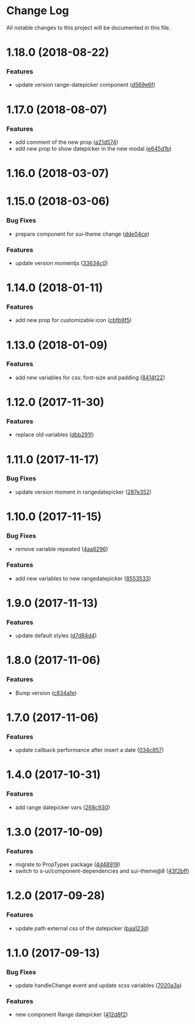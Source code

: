 # Change Log

All notable changes to this project will be documented in this file.

<a name="1.18.0"></a>
# 1.18.0 (2018-08-22)


### Features

* update version range-datepicker component ([d569e6f](https://github.com/SUI-Components/sui-components/commit/d569e6f))



<a name="1.17.0"></a>
# 1.17.0 (2018-08-07)


### Features

* add comment of the new prop ([a21d574](https://github.com/SUI-Components/sui-components/commit/a21d574))
* add new prop to show datepicker in the new modal ([e645d1b](https://github.com/SUI-Components/sui-components/commit/e645d1b))



<a name="1.16.0"></a>
# 1.16.0 (2018-03-07)



<a name="1.15.0"></a>
# 1.15.0 (2018-03-06)


### Bug Fixes

* prepare component for sui-theme change ([dde04ce](https://github.com/SUI-Components/sui-components/commit/dde04ce))


### Features

* update version momentjs ([33634c0](https://github.com/SUI-Components/sui-components/commit/33634c0))



<a name="1.14.0"></a>
# 1.14.0 (2018-01-11)


### Features

* add new prop for customizable icon ([cbfb9f5](https://github.com/SUI-Components/sui-components/commit/cbfb9f5))



<a name="1.13.0"></a>
# 1.13.0 (2018-01-09)


### Features

* add new variables for css: font-size and padding ([8414f22](https://github.com/SUI-Components/sui-components/commit/8414f22))



<a name="1.12.0"></a>
# 1.12.0 (2017-11-30)


### Features

* replace old variables ([dbb291f](https://github.com/SUI-Components/sui-components/commit/dbb291f))



<a name="1.11.0"></a>
# 1.11.0 (2017-11-17)


### Bug Fixes

* update version moment in rangedatepicker ([287e352](https://github.com/SUI-Components/sui-components/commit/287e352))



<a name="1.10.0"></a>
# 1.10.0 (2017-11-15)


### Bug Fixes

* remove variable repeated ([4aa6296](https://github.com/SUI-Components/sui-components/commit/4aa6296))


### Features

* add new variables to new rangedatepicker ([8553533](https://github.com/SUI-Components/sui-components/commit/8553533))



<a name="1.9.0"></a>
# 1.9.0 (2017-11-13)


### Features

* update default styles ([d7d84d4](https://github.com/SUI-Components/sui-components/commit/d7d84d4))



<a name="1.8.0"></a>
# 1.8.0 (2017-11-06)


### Features

* Bump version ([c834a1e](https://github.com/SUI-Components/sui-components/commit/c834a1e))



<a name="1.7.0"></a>
# 1.7.0 (2017-11-06)


### Features

* update callback performance after insert a date ([034c857](https://github.com/SUI-Components/sui-components/commit/034c857))



<a name="1.4.0"></a>
# 1.4.0 (2017-10-31)


### Features

* add range datepicker vars ([268c930](https://github.com/SUI-Components/sui-components/commit/268c930))



<a name="1.3.0"></a>
# 1.3.0 (2017-10-09)


### Features

* migrate to PropTypes package ([4d48919](https://github.com/SUI-Components/sui-components/commit/4d48919))
* switch to s-ui/component-dependencies and sui-theme@8 ([43f2bff](https://github.com/SUI-Components/sui-components/commit/43f2bff))



<a name="1.2.0"></a>
# 1.2.0 (2017-09-28)


### Features

* update path external css of the datepicker ([baa123d](https://github.com/SUI-Components/sui-components/commit/baa123d))



<a name="1.1.0"></a>
# 1.1.0 (2017-09-13)


### Bug Fixes

* update handleChange event and update scss variables ([7020a3a](https://github.com/SUI-Components/sui-components/commit/7020a3a))


### Features

* new component Range datepicker ([412d8f2](https://github.com/SUI-Components/sui-components/commit/412d8f2))



